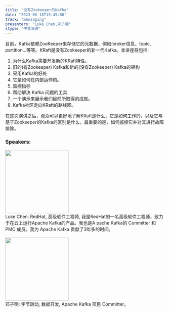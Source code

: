 ```yaml
---
title: "没有Zookeeper的Kafka"
date: "2023-08-18T15:45:00" 
track: "messaging"
presenters: "Luke Chen,邓子明"
stype: "中文演讲"
---
```

目前，Kafka依赖ZooKeeper来存储它的元数据，例如:broker信息，topic, partition…等等。KRaft是没有Zookeeper的新一代Kafka。本讲座将包括:

1. 为什么Kafka需要开发新的KRaft特性。
2. 旧的(有Zookeeper) Kafka和新的(没有Zookeeper) Kafka的架构
3. 采用Kafka的好处
4. 它是如何在内部运作的。
5. 监控指标
6. 帮助解决 Kafka 问题的工具
7. 一个演示来展示我们目前所取得的成就。
8. Kafka社区走向KRaft的路线图。

在这次演讲之后，观众可以更好地了解KRaft是什么，它是如何工作的，以及它与基于Zookeeper的Kafka的区别是什么，最重要的是，如何监控它并对其进行故障排除。
 ### Speakers: 
 <img src="https://img.bagevent.com/resource/20230526/1018099720.jpg" width="200" /><br>Luke Chen: RedHat, 高级软件工程师, 我是RedHat的一名高级软件工程师，致力于在云上运行Apache Kafka的产品。我也是A pache Kafka的 Committer 和 PMC 成员。我为 Apache Kafka 贡献了3年多的时间。
 <br><br><img src="https://img.bagevent.com/resource/20230525/1008439060.jpg" width="200" /><br>邓子明: 字节跳动, 数据开发, Apache Kafka 项目 Committer。
 <br><br>